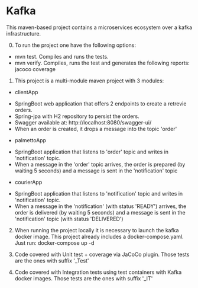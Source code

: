 # Kafka 

This maven-based project contains a microservices ecosystem over a kafka infrastructure.

0) To run the project one have the following options:

- mvn test. Compiles and runs the tests.
- mvn verify. Compiles, runs the test and generates the following reports: jacoco coverage

1) This project is a multi-module maven project with 3 modules:

- clientApp
* SpringBoot web application that offers 2 endpoints to create a retrevie orders. 
* Spring-jpa with H2 repository to persist the orders.
* Swagger available at: http://localhost:8080/swagger-ui/
* When an order is created, it drops a message into the topic 'order'

- palmettoApp
* SpringBoot application that listens to 'order' topic and writes in 'notification' topic.
* When a message in the 'order' topic arrives, the order is prepared (by waiting 5 seconds) and a message is sent in the 'notification' topic

- courierApp
* SpringBoot application that listens to 'notification' topic and writes in 'notification' topic.
* When a message in the 'notification' (with status 'READY') arrives, the order is delivered (by waiting 5 seconds) and a message is sent in the 'notification' topic (with status 'DELIVERED')

2) When running the project locally it is necessary to launch the kafka docker image. This project already includes a docker-compose.yaml. Just run: docker-compose up -d

3) Code covered with Unit test + coverage via JaCoCo plugin. Those tests are the ones with suffix '_Test'

4) Code covered with Integration tests using test containers with Kafka docker images. Those tests are the ones with suffix '_IT'